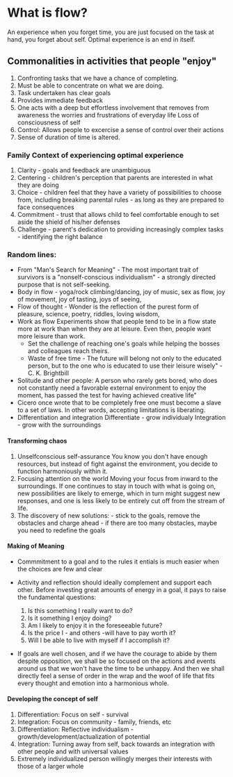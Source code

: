 # What is flow? 
An experience when you forget time, you are just focused on the task at hand, you forget about self.
Optimal experience is an end in itself. 
## Commonalities in activities that people "enjoy"
1. Confronting tasks that we have a chance of completing.
2. Must be able to concentrate on what we are doing.
3. Task undertaken has clear goals 
4. Provides immediate feedback
5. One acts with a deep but effortless involvement that removes from awareness the worries and frustrations of everyday life
  Loss of consciousness of self
6. Control: Allows people to excercise a sense of control over their actions
7. Sense of duration of time is altered. 

### Family Context of experiencing optimal experience
1. Clarity - goals and feedback are unambiguous
2. Centering - children's perception that parents are interested in what they are doing
3. Choice - children feel that they have a variety of possibilities to choose from, including breaking parental rules - as long as they are prepared to face consequences
4. Commitment - trust that allows child to feel comfortable enough to set aside the shield of his/her defenses
5. Challenge - parent's dedication to providing increasingly complex tasks - identifying the right balance

### Random lines:
- From "Man's Search for Meaning" - The most important trait of survivors is a "nonself-conscious individualism" - a strongly directed purpose that is not self-seeking.
- Body in flow - yoga/rock climbing/dancing, joy of music, sex as flow, joy of movement, joy of tasting, joys of seeing, 
- Flow of thought - Wonder is the reflection of the purest form of pleasure, science, poetry, riddles, loving wisdom, 
- Work as flow
  Experiments show that people tend to be in a flow state more at work than when they are at leisure. Even then, people want more leisure than work.
  - Set the challenge of reaching one's goals while helping the bosses and colleagues reach theirs.
  - Waste of free time - The future will belong not only to the educated person, but to the one who is educated to use their leisure wisely" - C. K. Brightbill
- Solitude and other people: A person who rarely gets bored, who does not constantly need a favorable external environment to enjoy the moment, has passed the test for having achieved creative life"
- Cicero once wrote that to be completely free one must become a slave to a set of laws. In other words, accepting limitations is liberating. 
- Differentiation and integration
  Differentiate - grow individualy
  Integration - grow with the surroundings
  
#### Transforming chaos
  1. Unselfconscious self-assurance
    You know you don't have enough resources, but instead of fight against the environment, you decide to function harmoniously within it. 
  2. Focusing attention on the world
    Moving your focus from inward to the surroundings. If one continues to stay in touch with what is going on, new possibilities are likely to emerge, which in turn might suggest new responses, and one is less likely to be entirely cut off from the stream of life. 
  3. The discovery of new solutions:
    - stick to the goals, remove the obstacles and charge ahead
    - if there are too many obstacles, maybe you need to redefine the goals
    
#### Making of Meaning
  - Commmitment to a goal and to the rules it entials is much easier when the choices are few and clear
  - Activity and reflection should ideally complement and support each other. Before investing great amounts of energy in a goal, it pays to raise the fundamental questions:
    1. Is this something I really want to do?
    2. Is it something I enjoy doing?
    3. Am I likely to enjoy it in the foreseeable future?
    4. Is the price I - and others -will have to pay worth it?
    5. Will I be able to live with myself if I accomplish it?
    
  - If goals are well chosen, and if we have the courage to abide by them despite opposition, we shall be so focused on the actions and events around us that we won't have the time to be unhappy. And then we shall directly feel a sense of order in the wrap and the woof of life that fits every thought and emotion into a harmonious whole. 
  
#### Developing the concept of self
1. Differentiation: Focus on self - survival
2. Integration: Focus on community - family, friends, etc
3. Differentiation: Reflective individualism - growth/development/actualization of potential
4. Integration: Turning away from self, back towards an integration with other people and with universal values
5. Extremely individualized person willingly merges their interests with those of a larger whole
    
    
